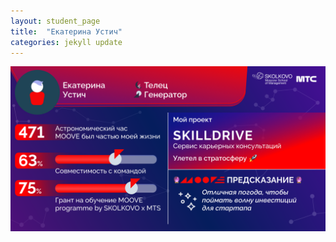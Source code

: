 ```yaml
---
layout: student_page
title:  "Екатерина Устич"
categories: jekyll update
---
```

<img class="img-fluid" src="/img/posts/Екатерина Устич.png" alt="moove-2">
